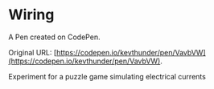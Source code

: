 # Wiring

A Pen created on CodePen.

Original URL: [https://codepen.io/kevthunder/pen/VavbVW](https://codepen.io/kevthunder/pen/VavbVW).

Experiment for a puzzle game simulating electrical currents